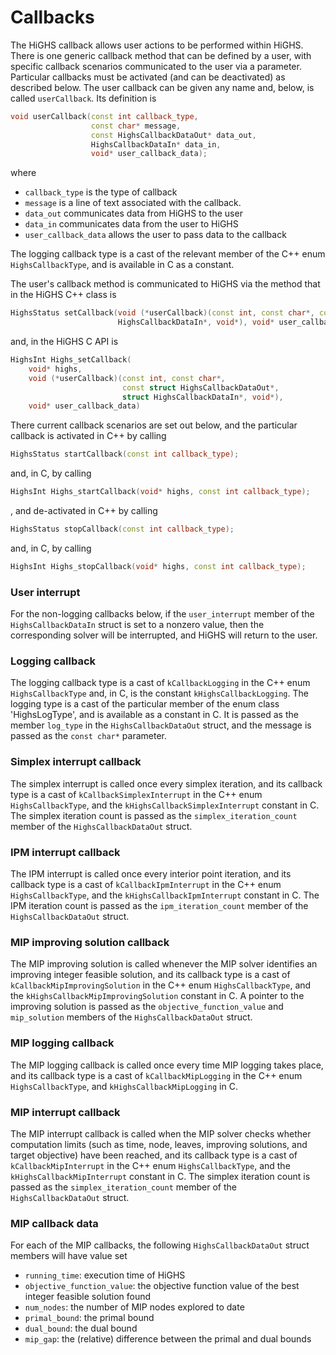 # Callbacks

The HiGHS callback allows user actions to be performed within HiGHS. There is
one generic callback method that can be defined by a user, with specific
callback scenarios communicated to the user via a parameter. Particular
callbacks must be activated (and can be deactivated) as described below. The
user callback can be given any name and, below, is called `userCallback`. Its
definition is

```cpp
void userCallback(const int callback_type,
                  const char* message,
                  const HighsCallbackDataOut* data_out,
                  HighsCallbackDataIn* data_in,
                  void* user_callback_data);
```

where

* `callback_type` is the type of callback
* `message` is a line of text associated with the callback.
* `data_out` communicates data from HiGHS to the user
* `data_in` communicates data from the user to HiGHS
* `user_callback_data` allows the user to pass data to the callback

The logging callback type is a cast of the relevant member of the C++ enum
`HighsCallbackType`, and is available in C as a constant.

The user's callback method is communicated to HiGHS via the method that in the HiGHS C++ class is
```cpp
HighsStatus setCallback(void (*userCallback)(const int, const char*, const HighsCallbackDataOut*,
                        HighsCallbackDataIn*, void*), void* user_callback_data);
```
and, in the HiGHS C API is
```cpp
HighsInt Highs_setCallback(
    void* highs,
    void (*userCallback)(const int, const char*,
                         const struct HighsCallbackDataOut*,
                         struct HighsCallbackDataIn*, void*),
    void* user_callback_data)
```
There current callback scenarios are set out below, and the particular callback is activated in C++ by calling

```cpp
HighsStatus startCallback(const int callback_type);
```
and, in C, by calling
```cpp
HighsInt Highs_startCallback(void* highs, const int callback_type);
```
, and de-activated in C++ by calling
```cpp
HighsStatus stopCallback(const int callback_type);
```
and, in C, by calling
```cpp
HighsInt Highs_stopCallback(void* highs, const int callback_type);
```

### User interrupt

For the non-logging callbacks below, if the `user_interrupt` member of the
`HighsCallbackDataIn` struct is set to a nonzero value, then the
corresponding solver will be interrupted, and HiGHS will return to the
user.

### Logging callback

The logging callback type is a cast of `kCallbackLogging` in the C++
enum `HighsCallbackType` and, in C, is the constant
`kHighsCallbackLogging`. The logging type is a cast of the particular
member of the enum class 'HighsLogType', and is available as a
constant in C. It is passed as the member `log_type` in the
`HighsCallbackDataOut` struct, and the message is passed as the `const
char*` parameter.

### Simplex interrupt callback

The simplex interrupt is called once every simplex iteration, and its
callback type is a cast of `kCallbackSimplexInterrupt` in the C++ enum
`HighsCallbackType`, and the `kHighsCallbackSimplexInterrupt` constant
in C. The simplex iteration count is passed as the
`simplex_iteration_count` member of the `HighsCallbackDataOut` struct.

### IPM interrupt callback

The IPM interrupt is called once every interior point iteration, and
its callback type is a cast of `kCallbackIpmInterrupt` in the C++ enum
`HighsCallbackType`, and the `kHighsCallbackIpmInterrupt` constant in
C. The IPM iteration count is passed as the `ipm_iteration_count`
member of the `HighsCallbackDataOut` struct.

### MIP improving solution callback

The MIP improving solution is called whenever the MIP solver
identifies an improving integer feasible solution, and its callback
type is a cast of `kCallbackMipImprovingSolution` in the C++ enum
`HighsCallbackType`, and the `kHighsCallbackMipImprovingSolution`
constant in C. A pointer to the improving solution is passed as the
`objective_function_value` and `mip_solution` members of the
`HighsCallbackDataOut` struct.


### MIP logging callback

The MIP logging callback is called once every time MIP logging takes
place, and its callback type is a cast of `kCallbackMipLogging` in the
C++ enum `HighsCallbackType`, and `kHighsCallbackMipLogging` in C.

### MIP interrupt callback

The MIP interrupt callback is called when the MIP solver checks
whether computation limits (such as time, node, leaves, improving
solutions, and target objective) have been reached, and its callback
type is a cast of `kCallbackMipInterrupt` in the C++ enum
`HighsCallbackType`, and the `kHighsCallbackMipInterrupt` constant in
C. The simplex iteration count is passed as the
`simplex_iteration_count` member of the `HighsCallbackDataOut` struct.

### MIP callback data

For each of the MIP callbacks, the following `HighsCallbackDataOut` struct members will have value set

* `running_time`: execution time of HiGHS
* `objective_function_value`: the objective function value of the best integer feasible solution found
* `num_nodes`: the number of MIP nodes explored to date
* `primal_bound`: the primal bound
* `dual_bound`: the dual bound
* `mip_gap`: the (relative) difference between the primal and dual bounds



